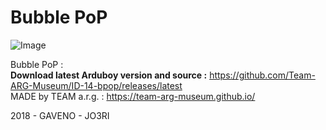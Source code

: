 # Bubble PoP
![Image](https://raw.githubusercontent.com/Team-ARG-Museum/ID-14-bpop/master/art/banner-ID-14.png)

Bubble PoP :  
**Download latest Arduboy version and source :** https://github.com/Team-ARG-Museum/ID-14-bpop/releases/latest  
MADE by TEAM a.r.g. : https://team-arg-museum.github.io/
 
2018 - GAVENO - JO3RI
